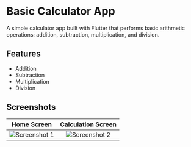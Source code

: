 # Basic Calculator App

A simple calculator app built with Flutter that performs basic arithmetic operations: addition, subtraction, multiplication, and division.

## Features

- Addition
- Subtraction
- Multiplication
- Division

## Screenshots
| Home Screen | Calculation Screen |
|:-----------:|:------------------:|
|![Screenshot 1](https://github.com/UjasBhatt10/PRODIGY_AD_01/blob/main/Screenshot/2.jpg)|![Screenshot 2](https://github.com/UjasBhatt10/PRODIGY_AD_01/blob/main/Screenshot/1.jpg)|


